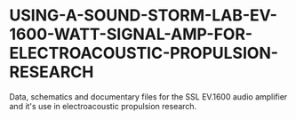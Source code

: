 # USING-A-SOUND-STORM-LAB-EV-1600-WATT-SIGNAL-AMP-FOR-ELECTROACOUSTIC-PROPULSION-RESEARCH
Data, schematics and documentary files for the SSL EV.1600 audio amplifier and it's use in electroacoustic propulsion research.
